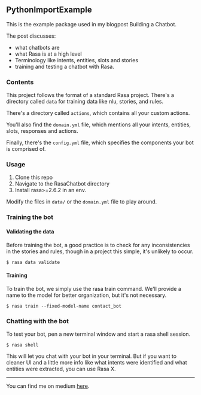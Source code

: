 ## PythonImportExample

This is the example package used in my blogpost Building a Chatbot.

The post discusses:
* what chatbots are
* what Rasa is at a high level
* Terminology like intents, entities, slots and stories
* training and testing a chatbot with Rasa.


### Contents
This project follows the format of a standard Rasa project. There's a directory called `data` for training data like nlu, stories, and rules.

There's a directory called `actions`, which contains all your custom actions.

You'll also find the `domain.yml` file, which mentions all your intents, entities, slots, responses and actions.

Finally, there's the `config.yml` file, which specifies the components your bot is comprised of.

### Usage
1. Clone this repo
2. Navigate to the RasaChatbot directory
3. Install rasa>=2.6.2 in an env.

Modify the files in `data/` or the `domain.yml` file to play around.

### Training the bot
#### Validating the data
Before training the bot, a good practice is to check for any inconsistencies in the stories and rules, though in a project this simple, it's unlikely to occur.
```
$ rasa data validate
```

#### Training
To train the bot, we simply use the rasa train command. We'll provide a name to the model for better organization, but it's not necessary.
```
$ rasa train --fixed-model-name contact_bot
```

### Chatting with the bot
To test your bot, pen a new terminal window and start a rasa shell session.
```
$ rasa shell
```
This will let you chat with your bot in your terminal. But if you want to cleaner UI and a little more info like what intents were identified and what entities were extracted, you can use Rasa X.

---

You can find me on medium [here](https://polaris000.medium.com).
